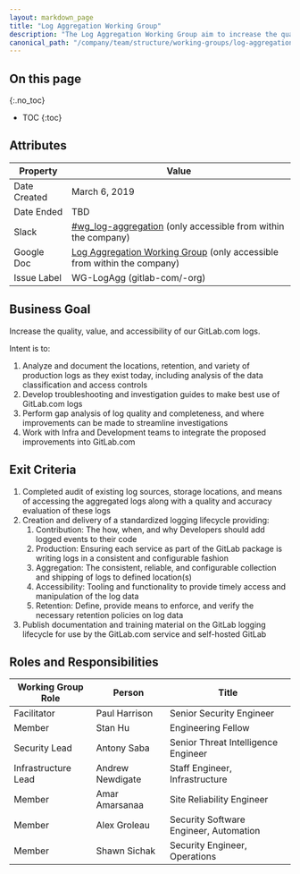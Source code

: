 ```yaml
---
layout: markdown_page
title: "Log Aggregation Working Group"
description: "The Log Aggregation Working Group aim to increase the quality, value, and accessibility of our GitLab.com logs. Read more here!"
canonical_path: "/company/team/structure/working-groups/log-aggregation/"
---
```


## On this page
{:.no_toc}

- TOC
{:toc}

## Attributes

| Property     | Value |
|--------------|-------|
| Date Created | March 6, 2019 |
| Date Ended   | TBD |
| Slack        | [#wg_log-aggregation](https://gitlab.slack.com/messages/CGR0T1C6P) (only accessible from within the company) |
| Google Doc   | [Log Aggregation Working Group](https://docs.google.com/document/d/192B68tEuw5KoJEKwlzDlVbXS8PaxOT57M2MAcjCbHVo/edit) (only accessible from within the company) |
| Issue Label | WG-LogAgg (gitlab-com/-org) |

## Business Goal

Increase the quality, value, and accessibility of our GitLab.com logs.

Intent is to:

1. Analyze and document the locations, retention, and variety of production logs as they exist today, including analysis of the data classification and access controls
1. Develop troubleshooting and investigation guides to make best use of GitLab.com logs
1. Perform gap analysis of log quality and completeness, and where improvements can be made to streamline investigations
1. Work with Infra and Development teams to integrate the proposed improvements into GitLab.com

## Exit Criteria

1. Completed audit of existing log sources, storage locations, and means of accessing the aggregated logs along with a quality and accuracy evaluation of these logs
1. Creation and delivery of a standardized logging lifecycle providing:
   1. Contribution: The how, when, and why Developers should add logged events to their code
   1. Production: Ensuring each service as part of the GitLab package is writing logs in a consistent and configurable fashion
   1. Aggregation: The consistent, reliable, and configurable collection and shipping of logs to defined location(s)
   1. Accessibility: Tooling and functionality to provide timely access and manipulation of the log data
   1. Retention: Define, provide means to enforce, and verify the necessary retention policies on log data
1. Publish documentation and training material on the GitLab logging lifecycle for use by the GitLab.com service and self-hosted GitLab

## Roles and Responsibilities

| Working Group Role    | Person                | Title                                  |
|-----------------------|-----------------------|----------------------------------------|
| Facilitator           | Paul Harrison         | Senior Security Engineer               |
| Member                | Stan Hu               | Engineering Fellow                     |
| Security Lead         | Antony Saba           | Senior Threat Intelligence Engineer    |
| Infrastructure Lead   | Andrew Newdigate      | Staff Engineer, Infrastructure         |
| Member                | Amar Amarsanaa        | Site Reliability Engineer              |
| Member                | Alex Groleau          | Security Software Engineer, Automation |
| Member                | Shawn Sichak          | Security Engineer, Operations          |

